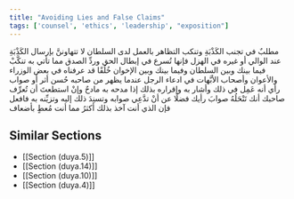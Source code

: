 ```yaml
---
title: "Avoiding Lies and False Claims"
tags: ['counsel', 'ethics', 'leadership', "exposition"]
---
```


 مطلبٌ في تجنب الكَذْبَةِ وتنكب التظاهر بالعمل لدى السلطان لا تتهاوننَّ بإرسال الكَذْبَةِ عند الوالي أو غيره في الهزل فإنها تُسرع في إبطال الحق وردِّ الصدق مما تأتي به  تنكَّبْ فيما بينك وبين السلطان وفيما بينك وبين الإخوان خُلُقًا قد عرفناه في بعض الوزراء والأعوان وأصحاب الأبَّهات في ادعاء الرجل  عندما يظهر من صاحبه حُسن أثر أو صواب رأي  أنه عَمِل في ذلك وأشار به وإقراره بذلك إذا مدحه به مادحٌ وإنْ استطعتَ أن تُعرِّف صاحبك أنك تَنْحَلُهُ صوابَ رأيك  فضلًا عن أنْ تدَّعِي صوابه  وتسنِدَ ذلك إليه وتزيِّنه به فافعل  فإن الذي أنت آخذ بذلك أكثرُ مما أنت مُعطٍ بأضعاف

## Similar Sections
- [[Section (duya.5)]]
 - [[Section (duya.14)]]
 - [[Section (duya.10)]]
 - [[Section (duya.4)]]
